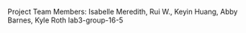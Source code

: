 Project Team Members: 
Isabelle Meredith, Rui W., Keyin Huang, Abby Barnes, Kyle Roth
lab3-group-16-5
